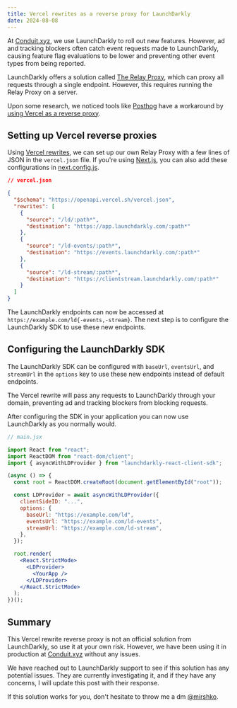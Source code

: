 ```yaml
---
title: Vercel rewrites as a reverse proxy for LaunchDarkly
date: 2024-08-08
---
```


At [Conduit.xyz](https://www.conduit.xyz), we use LaunchDarkly to roll out new features. However, ad and tracking blockers often catch event requests made to LaunchDarkly, causing feature flag evaluations to be lower and preventing other event types from being reported.

LaunchDarkly offers a solution called [The Relay Proxy](https://docs.launchdarkly.com/sdk/relay-proxy), which can proxy all requests through a single endpoint. However, this requires running the Relay Proxy on a server.

Upon some research, we noticed tools like [Posthog](https://posthog.com) have a workaround by [using Vercel as a reverse proxy](https://posthog.com/docs/advanced/proxy/vercel).

## Setting up Vercel reverse proxies

Using [Vercel rewrites](https://vercel.com/docs/edge-network/rewrites), we can set up our own Relay Proxy with a few lines of JSON in the `vercel.json` file. If you're using [Next.js](https://nextjs.org), you can also add these configurations in [next.config.js](https://nextjs.org/docs/app/api-reference/next-config-js/rewrites).

```json
// vercel.json

{
  "$schema": "https://openapi.vercel.sh/vercel.json",
  "rewrites": [
    {
      "source": "/ld/:path*",
      "destination": "https://app.launchdarkly.com/:path*"
    },
    {
      "source": "/ld-events/:path*",
      "destination": "https://events.launchdarkly.com/:path*"
    },
    {
      "source": "/ld-stream/:path*",
      "destination": "https://clientstream.launchdarkly.com/:path*"
    }
  ]
}
```

The LaunchDarkly endpoints can now be accessed at `https://example.com/ld{-events,-stream}`. The next step is to configure the LaunchDarkly SDK to use these new endpoints.

## Configuring the LaunchDarkly SDK

The LaunchDarkly SDK can be configured with `baseUrl`, `eventsUrl`, and `streamUrl` in the `options` key to use these new endpoints instead of default endpoints.

The Vercel rewrite will pass any requests to LaunchDarkly through your domain, preventing ad and tracking blockers from blocking requests.

After configuring the SDK in your application you can now use LaunchDarkly as you normally would.

```jsx
// main.jsx

import React from "react";
import ReactDOM from "react-dom/client";
import { asyncWithLDProvider } from "launchdarkly-react-client-sdk";

(async () => {
  const root = ReactDOM.createRoot(document.getElementById("root"));

  const LDProvider = await asyncWithLDProvider({
    clientSideID: "...",
    options: {
      baseUrl: "https://example.com/ld",
      eventsUrl: "https://example.com/ld-events",
      streamUrl: "https://example.com/ld-stream",
    },
  });

  root.render(
    <React.StrictMode>
      <LDProvider>
        <YourApp />
      </LDProvider>
    </React.StrictMode>
  );
})();
```

## Summary

This Vercel rewrite reverse proxy is not an official solution from LaunchDarkly, so use it at your own risk. However, we have been using it in production at [Conduit.xyz](https://www.conduit.xyz) without any issues.

We have reached out to LaunchDarkly support to see if this solution has any potential issues. They are currently investigating it, and if they have any concerns, I will update this post with their response.

If this solution works for you, don't hesitate to throw me a dm [@mirshko](https://x.com/mirshko).
